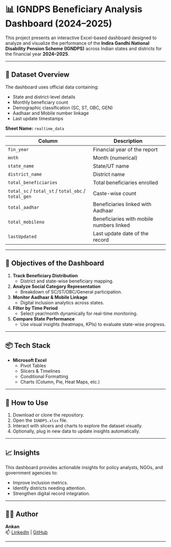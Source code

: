 # 📊 IGNDPS Beneficiary Analysis Dashboard (2024–2025)

This project presents an interactive Excel-based dashboard designed to analyze and visualize the performance of the **Indira Gandhi National Disability Pension Scheme (IGNDPS)** across Indian states and districts for the financial year **2024–2025**.

---

## 📁 Dataset Overview

The dashboard uses official data containing:
- State and district-level details
- Monthly beneficiary count
- Demographic classification (SC, ST, OBC, GEN)
- Aadhaar and Mobile number linkage
- Last update timestamps

**Sheet Name:** `realtime_data`

| Column             | Description                                  |
|--------------------|----------------------------------------------|
| `fin_year`         | Financial year of the report                 |
| `mnth`             | Month (numerical)                            |
| `state_name`       | State/UT name                                |
| `district_name`    | District name                                |
| `total_beneficiaries` | Total beneficiaries enrolled              |
| `total_sc` / `total_st` / `total_obc` / `total_gen` | Caste-wise count |
| `total_aadhar`     | Beneficiaries linked with Aadhaar            |
| `total_mobileno`   | Beneficiaries with mobile numbers linked     |
| `lastUpdated`      | Last update date of the record               |

---

## 📌 Objectives of the Dashboard

1. **Track Beneficiary Distribution**
   - District and state-wise beneficiary mapping.
2. **Analyze Social Category Representation**
   - Breakdown of SC/ST/OBC/General participation.
3. **Monitor Aadhaar & Mobile Linkage**
   - Digital inclusion analytics across states.
4. **Filter by Time Period**
   - Select year/month dynamically for real-time monitoring.
5. **Compare State Performance**
   - Use visual insights (heatmaps, KPIs) to evaluate state-wise progress.

---

## 📦 Tech Stack

- **Microsoft Excel**
  - Pivot Tables
  - Slicers & Timelines
  - Conditional Formatting
  - Charts (Column, Pie, Heat Maps, etc.)

---

## 🚀 How to Use

1. Download or clone the repository.
2. Open the `IGNDPS.xlsx` file.
3. Interact with slicers and charts to explore the dataset visually.
4. Optionally, plug in new data to update insights automatically.

---

## 📈 Insights

This dashboard provides actionable insights for policy analysts, NGOs, and government agencies to:
- Improve inclusion metrics.
- Identify districts needing attention.
- Strengthen digital record integration.

---

## 👨‍💻 Author

**Ankan**  
📫 [LinkedIn](https://www.linkedin.com/in/ghoshankan/) | [GitHub](https://github.com/ankan00V)

---


